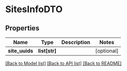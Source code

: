 # SitesInfoDTO

## Properties
Name | Type | Description | Notes
------------ | ------------- | ------------- | -------------
**site_uuids** | **list[str]** |  | [optional] 

[[Back to Model list]](../README.md#documentation-for-models) [[Back to API list]](../README.md#documentation-for-api-endpoints) [[Back to README]](../README.md)


